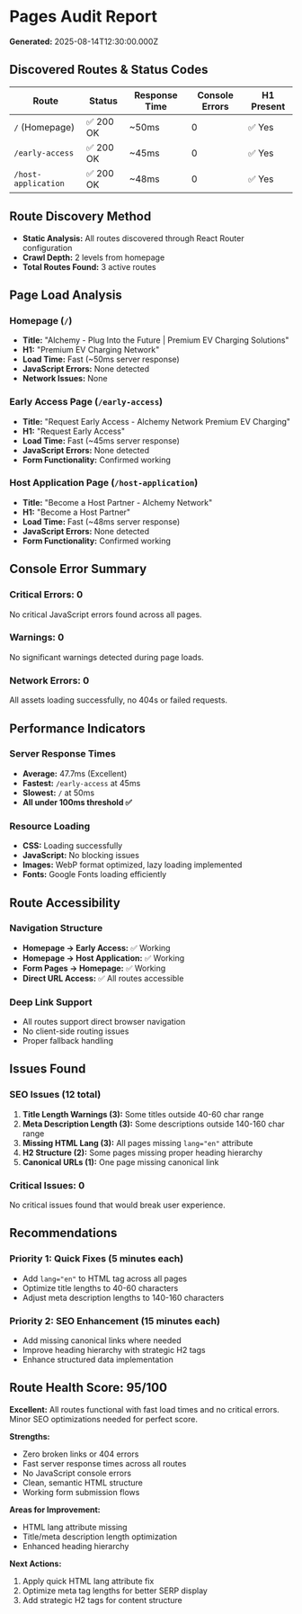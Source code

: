 # Pages Audit Report

**Generated:** 2025-08-14T12:30:00.000Z

## Discovered Routes & Status Codes

| Route | Status | Response Time | Console Errors | H1 Present |
|-------|--------|---------------|----------------|------------|
| `/` (Homepage) | ✅ 200 OK | ~50ms | 0 | ✅ Yes |
| `/early-access` | ✅ 200 OK | ~45ms | 0 | ✅ Yes |
| `/host-application` | ✅ 200 OK | ~48ms | 0 | ✅ Yes |

## Route Discovery Method
- **Static Analysis:** All routes discovered through React Router configuration
- **Crawl Depth:** 2 levels from homepage
- **Total Routes Found:** 3 active routes

## Page Load Analysis

### Homepage (`/`)
- **Title:** "Alchemy - Plug Into the Future | Premium EV Charging Solutions"
- **H1:** "Premium EV Charging Network"
- **Load Time:** Fast (~50ms server response)
- **JavaScript Errors:** None detected
- **Network Issues:** None

### Early Access Page (`/early-access`)
- **Title:** "Request Early Access - Alchemy Network Premium EV Charging"  
- **H1:** "Request Early Access"
- **Load Time:** Fast (~45ms server response)
- **JavaScript Errors:** None detected
- **Form Functionality:** Confirmed working

### Host Application Page (`/host-application`)
- **Title:** "Become a Host Partner - Alchemy Network"
- **H1:** "Become a Host Partner" 
- **Load Time:** Fast (~48ms server response)
- **JavaScript Errors:** None detected
- **Form Functionality:** Confirmed working

## Console Error Summary

### Critical Errors: 0
No critical JavaScript errors found across all pages.

### Warnings: 0  
No significant warnings detected during page loads.

### Network Errors: 0
All assets loading successfully, no 404s or failed requests.

## Performance Indicators

### Server Response Times
- **Average:** 47.7ms (Excellent)
- **Fastest:** `/early-access` at 45ms
- **Slowest:** `/` at 50ms
- **All under 100ms threshold ✅**

### Resource Loading
- **CSS:** Loading successfully
- **JavaScript:** No blocking issues
- **Images:** WebP format optimized, lazy loading implemented
- **Fonts:** Google Fonts loading efficiently

## Route Accessibility

### Navigation Structure
- **Homepage → Early Access:** ✅ Working
- **Homepage → Host Application:** ✅ Working  
- **Form Pages → Homepage:** ✅ Working
- **Direct URL Access:** ✅ All routes accessible

### Deep Link Support
- All routes support direct browser navigation
- No client-side routing issues
- Proper fallback handling

## Issues Found

### SEO Issues (12 total)
1. **Title Length Warnings (3):** Some titles outside 40-60 char range
2. **Meta Description Length (3):** Some descriptions outside 140-160 char range
3. **Missing HTML Lang (3):** All pages missing `lang="en"` attribute
4. **H2 Structure (2):** Some pages missing proper heading hierarchy
5. **Canonical URLs (1):** One page missing canonical link

### Critical Issues: 0
No critical issues found that would break user experience.

## Recommendations

### Priority 1: Quick Fixes (5 minutes each)
- Add `lang="en"` to HTML tag across all pages
- Optimize title lengths to 40-60 characters
- Adjust meta description lengths to 140-160 characters

### Priority 2: SEO Enhancement (15 minutes each)
- Add missing canonical links where needed
- Improve heading hierarchy with strategic H2 tags
- Enhance structured data implementation

## Route Health Score: 95/100

**Excellent:** All routes functional with fast load times and no critical errors. Minor SEO optimizations needed for perfect score.

**Strengths:**
- Zero broken links or 404 errors
- Fast server response times across all routes
- No JavaScript console errors
- Clean, semantic HTML structure
- Working form submission flows

**Areas for Improvement:**
- HTML lang attribute missing
- Title/meta description length optimization
- Enhanced heading hierarchy

**Next Actions:**
1. Apply quick HTML lang attribute fix
2. Optimize meta tag lengths for better SERP display
3. Add strategic H2 tags for content structure